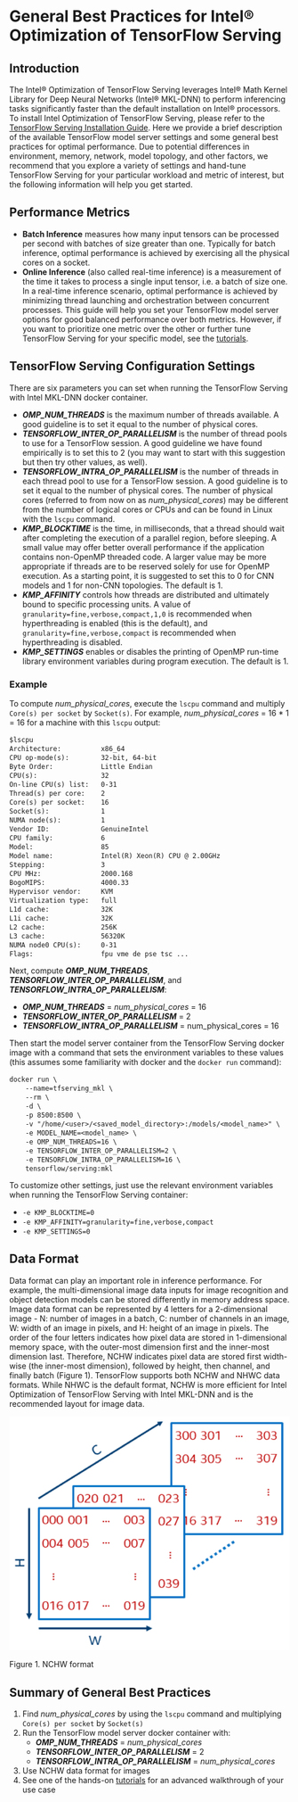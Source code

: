 # General Best Practices for Intel® Optimization of TensorFlow Serving

## Introduction

The Intel® Optimization of TensorFlow Serving leverages Intel® Math Kernel Library for Deep Neural Networks (Intel® MKL-DNN) to perform inferencing tasks significantly faster than the default installation on Intel® processors.
To install Intel Optimization of TensorFlow Serving, please refer to the [TensorFlow Serving Installation Guide](InstallationGuide.md).
Here we provide a brief description of the available TensorFlow model server settings and some general best practices for optimal performance.
Due to potential differences in environment, memory, network, model topology, and other factors,
we recommend that you explore a variety of settings and hand-tune TensorFlow Serving for your particular workload and metric of interest,
but the following information will help you get started.

## Performance Metrics

* **Batch Inference** measures how many input tensors can be processed per second with batches of size greater than one.
Typically for batch inference, optimal performance is achieved by exercising all the physical cores on a socket.
* **Online Inference** (also called real-time inference) is a measurement of the time it takes to process a single input tensor, i.e. a batch of size one.
In a real-time inference scenario, optimal performance is achieved by minimizing thread launching and orchestration between concurrent processes.
This guide will help you set your TensorFlow model server options for good balanced performance over both metrics.
However, if you want to prioritize one metric over the other or further tune TensorFlow Serving for your specific model, see the [tutorials](/docs#tutorials-by-use-case).

## TensorFlow Serving Configuration Settings

There are six parameters you can set when running the TensorFlow Serving with Intel MKL-DNN docker container.
* ***OMP_NUM_THREADS*** is the maximum number of threads available. A good guideline is to set it equal to the number of physical cores.
* ***TENSORFLOW_INTER_OP_PARALLELISM*** is the number of thread pools to use for a TensorFlow session. A good guideline we have found empirically is to set this to 2 (you may want to start with this suggestion but then try other values, as well).
* ***TENSORFLOW_INTRA_OP_PARALLELISM*** is the number of threads in each thread pool to use for a TensorFlow session. A good guideline is to set it equal to the number of physical cores. 
The number of physical cores (referred to from now on as *num_physical_cores*) may be different from the number of logical cores or CPUs and can be found in Linux with the `lscpu` command.
* ***KMP_BLOCKTIME*** is the time, in milliseconds, that a thread should wait after completing the execution of a parallel region, before sleeping.
A small value may offer better overall performance if the application contains non-OpenMP threaded code. A larger value may be more appropriate if threads are to be reserved solely for use for OpenMP execution. 
As a starting point, it is suggested to set this to 0 for CNN models and 1 for non-CNN topologies. The default is 1. 
* ***KMP_AFFINITY*** controls how threads are distributed and ultimately bound to specific processing units. 
A value of `granularity=fine,verbose,compact,1,0` is recommended when hyperthreading is enabled (this is the default), and `granularity=fine,verbose,compact` is recommended when hyperthreading is disabled.
* ***KMP_SETTINGS*** enables or disables the printing of OpenMP run-time library environment variables during program execution. The default is 1. 

### Example

To compute *num_physical_cores*, execute the `lscpu` command and multiply `Core(s) per socket` by `Socket(s)`.
For example, *num_physical_cores* = 16 * 1 = 16 for a machine with this `lscpu` output:
```
$lscpu
Architecture:          x86_64
CPU op-mode(s):        32-bit, 64-bit
Byte Order:            Little Endian
CPU(s):                32
On-line CPU(s) list:   0-31
Thread(s) per core:    2
Core(s) per socket:    16
Socket(s):             1
NUMA node(s):          1
Vendor ID:             GenuineIntel
CPU family:            6
Model:                 85
Model name:            Intel(R) Xeon(R) CPU @ 2.00GHz
Stepping:              3
CPU MHz:               2000.168
BogoMIPS:              4000.33
Hypervisor vendor:     KVM
Virtualization type:   full
L1d cache:             32K
L1i cache:             32K
L2 cache:              256K
L3 cache:              56320K
NUMA node0 CPU(s):     0-31
Flags:                 fpu vme de pse tsc ...
```
Next, compute ***OMP_NUM_THREADS***, ***TENSORFLOW_INTER_OP_PARALLELISM***, and ***TENSORFLOW_INTRA_OP_PARALLELISM***:
  * ***OMP_NUM_THREADS*** = *num_physical_cores* = 16
  * ***TENSORFLOW_INTER_OP_PARALLELISM*** = 2
  * ***TENSORFLOW_INTRA_OP_PARALLELISM*** = num_physical_cores = 16
  
Then start the model server container from the TensorFlow Serving docker image with a command that sets the environment variables to these values
(this assumes some familiarity with docker and the `docker run` command):
```
docker run \
    --name=tfserving_mkl \
    --rm \
    -d \
    -p 8500:8500 \
    -v "/home/<user>/<saved_model_directory>:/models/<model_name>" \
    -e MODEL_NAME=<model_name> \
    -e OMP_NUM_THREADS=16 \
    -e TENSORFLOW_INTER_OP_PARALLELISM=2 \
    -e TENSORFLOW_INTRA_OP_PARALLELISM=16 \
    tensorflow/serving:mkl
```

To customize other settings, just use the relevant environment variables when running the TensorFlow Serving container: 
* `-e KMP_BLOCKTIME=0`
* `-e KMP_AFFINITY=granularity=fine,verbose,compact`
* `-e KMP_SETTINGS=0`

## Data Format

Data format can play an important role in inference performance. For example, the multi-dimensional image data inputs for image recognition and object detection models can be stored differently in memory address space.
Image data format can be represented by 4 letters for a 2-dimensional image - N: number of images in a batch, C: number of channels in an image, W: width of an image in pixels, and H: height of an image in pixels.
The order of the four letters indicates how pixel data are stored in 1-dimensional memory space, with the outer-most dimension first and the inner-most dimension last.
Therefore, NCHW indicates pixel data are stored first width-wise (the inner-most dimension), followed by height, then channel, and finally batch (Figure 1).
TensorFlow supports both NCHW and NHWC data formats. While NHWC is the default format, NCHW is more efficient for Intel Optimization of TensorFlow Serving with Intel MKL-DNN and is the recommended layout for image data.

![NCHW format](nchw.png)

Figure 1. NCHW format

## Summary of General Best Practices

1. Find *num_physical_cores* by using the `lscpu` command and multiplying `Core(s) per socket` by `Socket(s)`
2. Run the TensorFlow model server docker container with:
    - ***OMP_NUM_THREADS*** = *num_physical_cores*
    - ***TENSORFLOW_INTER_OP_PARALLELISM*** = 2
    - ***TENSORFLOW_INTRA_OP_PARALLELISM*** = *num_physical_cores*
3. Use NCHW data format for images
4. See one of the hands-on [tutorials](/docs/README.md) for an advanced walkthrough of your use case
